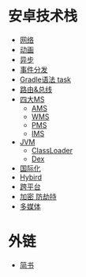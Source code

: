 # 安卓技术栈
* [网络]()
* [动画]()
* [异步]()
* [事件分发]()
* [Gradle语法 task]()
* [路由&总线]()
* [四大MS]()
   * [AMS]()
   * [WMS]()
   * [PMS]()
   * [IMS]()
* [JVM]()
   * [ClassLoader]()
   * [Dex]()
* [国际化]()
* [Hybird]()
* [跨平台]()
* [加密 防劫持]()
* [多媒体]()
# 外链
* [简书](https://www.jianshu.com/u/8395c0253479)
